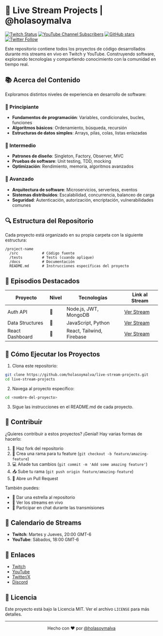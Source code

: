 # 🚀 Live Stream Projects | @holasoymalva

[![Twitch Status](https://img.shields.io/twitch/status/holasoymalva?style=for-the-badge&logo=twitch&logoColor=white&color=6441a5)](https://www.twitch.tv/holasoymalva)
[![YouTube Channel Subscribers](https://img.shields.io/youtube/channel/subscribers/holasoymalva?style=for-the-badge&logo=youtube&logoColor=white&color=ff0000)](https://www.youtube.com/@holasoymalva)
[![GitHub stars](https://img.shields.io/github/stars/holasoymalva/live-stream-projects?style=for-the-badge&logo=github&color=181717)](https://github.com/holasoymalva/live-stream-projects)
[![Twitter Follow](https://img.shields.io/twitter/follow/holasoymalva?style=for-the-badge&logo=twitter&color=1DA1F2)](https://twitter.com/holasoymalva)

Este repositorio contiene todos los proyectos de código desarrollados durante mis streams en vivo en Twitch y YouTube. Construyendo software, explorando tecnologías y compartiendo conocimiento con la comunidad en tiempo real.

## 📚 Acerca del Contenido

Exploramos distintos niveles de experiencia en desarrollo de software:

### 🌱 Principiante
- **Fundamentos de programación**: Variables, condicionales, bucles, funciones
- **Algoritmos básicos**: Ordenamiento, búsqueda, recursión
- **Estructuras de datos simples**: Arrays, pilas, colas, listas enlazadas

### 🌿 Intermedio
- **Patrones de diseño**: Singleton, Factory, Observer, MVC
- **Pruebas de software**: Unit testing, TDD, mocking
- **Optimización**: Rendimiento, memoria, algoritmos avanzados

### 🌳 Avanzado
- **Arquitectura de software**: Microservicios, serverless, eventos
- **Sistemas distribuidos**: Escalabilidad, concurrencia, balanceo de carga
- **Seguridad**: Autenticación, autorización, encriptación, vulnerabilidades comunes

## 🔍 Estructura del Repositorio

Cada proyecto está organizado en su propia carpeta con la siguiente estructura:

```
/project-name
  /src           # Código fuente
  /tests         # Tests (cuando aplique)
  /docs          # Documentación
  README.md      # Instrucciones específicas del proyecto
```

## 🎥 Episodios Destacados

| Proyecto | Nivel | Tecnologías | Link al Stream |
|----------|-------|-------------|----------------|
| Auth API | 🌳 | Node.js, JWT, MongoDB | [Ver Stream](https://twitch.tv/holasoymalva) |
| Data Structures | 🌱 | JavaScript, Python | [Ver Stream](https://youtube.com/holasoymalva) |
| React Dashboard | 🌿 | React, Tailwind, Firebase | [Ver Stream](https://twitch.tv/holasoymalva) |

## 🚀 Cómo Ejecutar los Proyectos

1. Clona este repositorio:
```bash
git clone https://github.com/holasoymalva/live-stream-projects.git
cd live-stream-projects
```

2. Navega al proyecto específico:
```bash
cd <nombre-del-proyecto>
```

3. Sigue las instrucciones en el README.md de cada proyecto.

## 🤝 Contribuir

¿Quieres contribuir a estos proyectos? ¡Genial! Hay varias formas de hacerlo:

1. 🍴 Haz fork del repositorio
2. 🔧 Crea una rama para tu feature (`git checkout -b feature/amazing-feature`)
3. 💻 Añade tus cambios (`git commit -m 'Add some amazing feature'`)
4. 📤 Sube tu rama (`git push origin feature/amazing-feature`)
5. 🔄 Abre un Pull Request

También puedes:
- 🌟 Dar una estrella al repositorio
- 👀 Ver los streams en vivo
- 💬 Participar en chat durante las transmisiones

## 📅 Calendario de Streams

- **Twitch**: Martes y Jueves, 20:00 GMT-6
- **YouTube**: Sábados, 18:00 GMT-6

## 🔗 Enlaces

- [Twitch](https://twitch.tv/holasoymalva)
- [YouTube](https://youtube.com/@holasoymalva)
- [Twitter/X](https://twitter.com/holasoymalva)
- [Discord](https://discord.gg/holasoymalva)

## 📜 Licencia

Este proyecto está bajo la Licencia MIT. Ver el archivo `LICENSE` para más detalles.

---

<p align="center">Hecho con ❤️ por <a href="https://holasoymalva.com">@holasoymalva</a></p>
